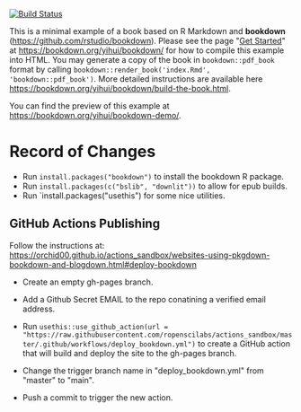 [![Build Status](https://travis-ci.com/rstudio/bookdown-demo.svg?branch=master)](https://travis-ci.com/rstudio/bookdown-demo)

This is a minimal example of a book based on R Markdown and **bookdown** (https://github.com/rstudio/bookdown). Please see the page "[Get Started](https://bookdown.org/yihui/bookdown/get-started.html)" at https://bookdown.org/yihui/bookdown/ for how to compile this example into HTML. You may generate a copy of the book in `bookdown::pdf_book` format by calling `bookdown::render_book('index.Rmd', 'bookdown::pdf_book')`. More detailed instructions are available here https://bookdown.org/yihui/bookdown/build-the-book.html.

You can find the preview of this example at https://bookdown.org/yihui/bookdown-demo/.

# Record of Changes

  - Run `install.packages("bookdown")` to install the bookdown R package.
  - Run `install.packages(c("bslib", "downlit"))` to allow for epub builds.
  - Run `install.packages("usethis") for some nice utilities.

## GitHub Actions Publishing

Follow the instructions at: <https://orchid00.github.io/actions_sandbox/websites-using-pkgdown-bookdown-and-blogdown.html#deploy-bookdown>

  - Create an empty gh-pages branch.
  - Add a Github Secret EMAIL to the repo conatining a verified email address.
  - Run `usethis::use_github_action(url = "https://raw.githubusercontent.com/ropenscilabs/actions_sandbox/master/.github/workflows/deploy_bookdown.yml")` to create a GitHub action that will build and deploy the site to the gh-pages branch.

  - Change the trigger branch name in "deploy_bookdown.yml" from "master" to "main".
  - Push a commit to trigger the new action.
